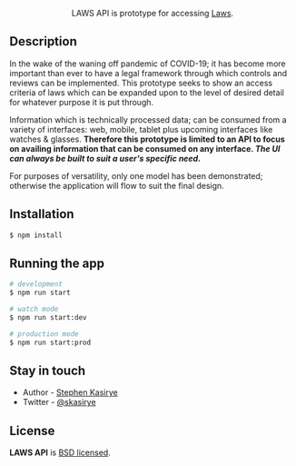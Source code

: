   <p align="center">LAWS API is prototype for accessing <a href="https://github.com/skcodeug/jica-prototype-2021.git" target="blank">Laws</a>.</p>
    
## Description

In the wake of the waning off pandemic of COVID-19; it has become more important than ever to have a legal framework through which controls and reviews can be implemented. This prototype seeks to show an access criteria of laws which can be expanded upon to the level of desired detail for whatever  purpose it is put through.

Information which is technically processed data; can be consumed from a variety of interfaces: web, mobile, tablet plus upcoming interfaces like watches & glasses. __Therefore this prototype is limited to an API to focus on availing information that can be consumed on any interface. *The UI can always be built to suit a user's specific need.*__

For purposes of versatility, only one model has been demonstrated; otherwise the application will flow to suit the final design.

## Installation

```bash
$ npm install
```

## Running the app

```bash
# development
$ npm run start

# watch mode
$ npm run start:dev

# production mode
$ npm run start:prod
```

## Stay in touch

- Author - [Stephen Kasirye](https://github.com/skcodeug/)
- Twitter - [@skasirye](https://twitter.com/skasirye)

## License

  __LAWS API__ is [BSD licensed](LICENSE).
